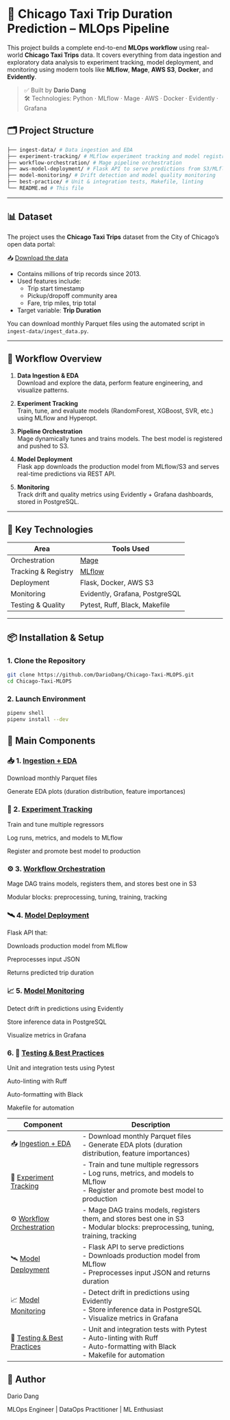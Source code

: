 # 🚕 Chicago Taxi Trip Duration Prediction – MLOps Pipeline

This project builds a complete end-to-end **MLOps workflow** using real-world **Chicago Taxi Trips** data. It covers everything from data ingestion and exploratory data analysis to experiment tracking, model deployment, and monitoring using modern tools like **MLflow**, **Mage**, **AWS S3**, **Docker**, and **Evidently**.

> ✅ Built by **Dario Dang**  
> 🛠 Technologies: Python · MLflow · Mage · AWS · Docker · Evidently · Grafana

## 🗂️ Project Structure

```bash
├── ingest-data/ # Data ingestion and EDA
├── experiment-tracking/ # MLflow experiment tracking and model registry
├── workflow-orchestration/ # Mage pipeline orchestration
├── aws-model-deployment/ # Flask API to serve predictions from S3/MLflow
├── model-monitoring/ # Drift detection and model quality monitoring
├── best-practice/ # Unit & integration tests, Makefile, linting
└── README.md # This file
```

---

## 📊 Dataset
The project uses the **Chicago Taxi Trips** dataset from the City of Chicago’s open data portal:

📥 [Download the data](https://data.cityofchicago.org/Transportation/Taxi-Trips/wrvz-psew)

- Contains millions of trip records since 2013.
- Used features include:
  - Trip start timestamp
  - Pickup/dropoff community area
  - Fare, trip miles, trip total
- Target variable: **Trip Duration**

You can download monthly Parquet files using the automated script in `ingest-data/ingest_data.py`.

---

## 🔁 Workflow Overview

1. **Data Ingestion & EDA**  
   Download and explore the data, perform feature engineering, and visualize patterns.

2. **Experiment Tracking**  
   Train, tune, and evaluate models (RandomForest, XGBoost, SVR, etc.) using MLflow and Hyperopt.

3. **Pipeline Orchestration**  
   Mage dynamically tunes and trains models. The best model is registered and pushed to S3.

4. **Model Deployment**  
   Flask app downloads the production model from MLflow/S3 and serves real-time predictions via REST API.

5. **Monitoring**  
   Track drift and quality metrics using Evidently + Grafana dashboards, stored in PostgreSQL.

---

## 🚀 Key Technologies

| Area              | Tools Used                                         |
|-------------------|----------------------------------------------------|
| Orchestration     | [Mage](https://github.com/mage-ai/mage-ai)         |
| Tracking & Registry | [MLflow](https://mlflow.org/)                    |
| Deployment        | Flask, Docker, AWS S3                              |
| Monitoring        | Evidently, Grafana, PostgreSQL                     |
| Testing & Quality | Pytest, Ruff, Black, Makefile                      |

---

## 📦 Installation & Setup

### 1. Clone the Repository

```bash
git clone https://github.com/DarioDang/Chicago-Taxi-MLOPS.git
cd Chicago-Taxi-MLOPS
```

### 2. Launch Environment

```bash
pipenv shell
pipenv install --dev
```

## 🔧 Main Components

### 📥 1. [Ingestion + EDA](https://github.com/DarioDang/Chicago-Taxi-MLOPS/tree/main/ingest-data)
Download monthly Parquet files

Generate EDA plots (duration distribution, feature importances)

### 🧪 2. [Experiment Tracking](https://github.com/DarioDang/Chicago-Taxi-MLOPS/tree/main/experiment-tracking)
Train and tune multiple regressors

Log runs, metrics, and models to MLflow

Register and promote best model to production

### ⚙️ 3. [Workflow Orchestration](https://github.com/DarioDang/Chicago-Taxi-MLOPS/tree/main/workflow-orchestration)
Mage DAG trains models, registers them, and stores best one in S3

Modular blocks: preprocessing, tuning, training, tracking

### 🛰 4. [Model Deployment](https://github.com/DarioDang/Chicago-Taxi-MLOPS/tree/main/model-deployment)
Flask API that:

Downloads production model from MLflow

Preprocesses input JSON

Returns predicted trip duration

### 📈 5. [Model Monitoring](https://github.com/DarioDang/Chicago-Taxi-MLOPS/tree/main/model-monitoring)
Detect drift in predictions using Evidently

Store inference data in PostgreSQL

Visualize metrics in Grafana

### 6. 🧪 [Testing & Best Practices](https://github.com/DarioDang/Chicago-Taxi-MLOPS/tree/main/best-practice)
Unit and integration tests using Pytest

Auto-linting with Ruff

Auto-formatting with Black

Makefile for automation


| Component                                                                                                     | Description                                                                                                                              |
| ------------------------------------------------------------------------------------------------------------- | ---------------------------------------------------------------------------------------------------------------------------------------- |
| 📥 [Ingestion + EDA](https://github.com/DarioDang/Chicago-Taxi-MLOPS/tree/main/ingest-data)                   | - Download monthly Parquet files <br> - Generate EDA plots (duration distribution, feature importances)                                  |
| 🧪 [Experiment Tracking](https://github.com/DarioDang/Chicago-Taxi-MLOPS/tree/main/experiment-tracking)       | - Train and tune multiple regressors <br> - Log runs, metrics, and models to MLflow <br> - Register and promote best model to production |
| ⚙️ [Workflow Orchestration](https://github.com/DarioDang/Chicago-Taxi-MLOPS/tree/main/workflow-orchestration) | - Mage DAG trains models, registers them, and stores best one in S3 <br> - Modular blocks: preprocessing, tuning, training, tracking     |
| 🛰 [Model Deployment](https://github.com/DarioDang/Chicago-Taxi-MLOPS/tree/main/model-deployment)         | - Flask API to serve predictions <br> - Downloads production model from MLflow <br> - Preprocesses input JSON and returns duration       |
| 📈 [Model Monitoring](https://github.com/DarioDang/Chicago-Taxi-MLOPS/tree/main/model-monitoring)             | - Detect drift in predictions using Evidently <br> - Store inference data in PostgreSQL <br> - Visualize metrics in Grafana              |
| 🧪 [Testing & Best Practices](https://github.com/DarioDang/Chicago-Taxi-MLOPS/tree/main/best-practice)        | - Unit and integration tests with Pytest <br> - Auto-linting with Ruff <br> - Auto-formatting with Black <br> - Makefile for automation  |


## 👤 Author
Dario Dang

MLOps Engineer | DataOps Practitioner | ML Enthusiast